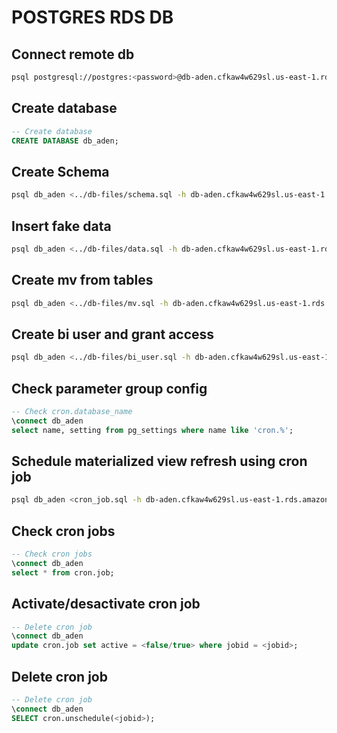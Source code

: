 # POSTGRES RDS DB

## Connect remote db
```sh
psql postgresql://postgres:<password>@db-aden.cfkaw4w629sl.us-east-1.rds.amazonaws.com:5432
```

## Create database
```sql
-- Create database
CREATE DATABASE db_aden;
```

## Create Schema
```sh
psql db_aden <../db-files/schema.sql -h db-aden.cfkaw4w629sl.us-east-1.rds.amazonaws.com -U postgres
```

## Insert fake data
```sh
psql db_aden <../db-files/data.sql -h db-aden.cfkaw4w629sl.us-east-1.rds.amazonaws.com -U postgres
```

## Create mv from tables
```sh
psql db_aden <../db-files/mv.sql -h db-aden.cfkaw4w629sl.us-east-1.rds.amazonaws.com -U postgres
```

## Create bi user and grant access
```sh
psql db_aden <../db-files/bi_user.sql -h db-aden.cfkaw4w629sl.us-east-1.rds.amazonaws.com -U postgres
```

## Check parameter group config
```sql
-- Check cron.database_name
\connect db_aden
select name, setting from pg_settings where name like 'cron.%';
```

## Schedule materialized view refresh using cron job
```sh
psql db_aden <cron_job.sql -h db-aden.cfkaw4w629sl.us-east-1.rds.amazonaws.com -U postgres
```

## Check cron jobs
```sql
-- Check cron jobs
\connect db_aden
select * from cron.job;
```
## Activate/desactivate cron job
```sql
-- Delete cron job
\connect db_aden
update cron.job set active = <false/true> where jobid = <jobid>;
```

## Delete cron job
```sql
-- Delete cron job
\connect db_aden
SELECT cron.unschedule(<jobid>);
```